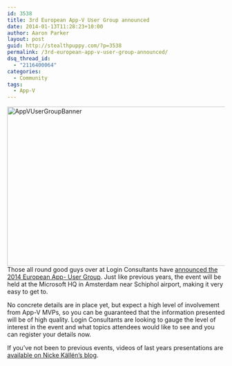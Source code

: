 ```yaml
---
id: 3538
title: 3rd European App-V User Group announced
date: 2014-01-13T11:28:23+10:00
author: Aaron Parker
layout: post
guid: http://stealthpuppy.com/?p=3538
permalink: /3rd-european-app-v-user-group-announced/
dsq_thread_id:
  - "2116400064"
categories:
  - Community
tags:
  - App-V
---
```

[<img class="alignnone size-full wp-image-3539" alt="AppVUserGroupBanner" src="http://stealthpuppy.com/wp-content/uploads/2014/01/AppVUserGroupBanner.png" width="1020" height="368" srcset="http://192.168.0.89/wp-content/uploads/2014/01/AppVUserGroupBanner.png 1020w, http://192.168.0.89/wp-content/uploads/2014/01/AppVUserGroupBanner-150x54.png 150w, http://192.168.0.89/wp-content/uploads/2014/01/AppVUserGroupBanner-300x108.png 300w, http://192.168.0.89/wp-content/uploads/2014/01/AppVUserGroupBanner-624x225.png 624w" sizes="(max-width: 1020px) 100vw, 1020px" />](http://stealthpuppy.com/wp-content/uploads/2014/01/AppVUserGroupBanner.png)Those all round good guys over at Login Consultants have [announced the 2014 European App- User Group](http://lp.loginconsultants.com/appvug2014/). Just like previous years, the event will be held at the Microsoft HQ in Amsterdam near Schiphol airport, making it very easy to get to.

No concrete details are in place yet, but expect a high level of involvement from App-V MVPs, so you can be guaranteed that the information presented will be of high quality. Login Consultants are looking to gauge the level of interest in the event and what topics attendees would like to see and you can register your details now.

If you&#8217;ve not been to previous events, videos of last years presentations are [available on Nicke Källén&#8217;s blog](http://www.applepie.se/category/app-v/european-app-v-user-group-app-v).

&nbsp;